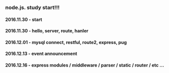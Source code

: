 ### node.js. study start!!!


#### 2016.11.30 - start
#### 2016.11.30 - hello, server, route, hanler
#### 2016.12.01 - mysql connect, restful, route2, express, pug
#### 2016.12.13 - event announcement
#### 2016.12.16 - express modules / middleware / parser / static / router / etc ...
